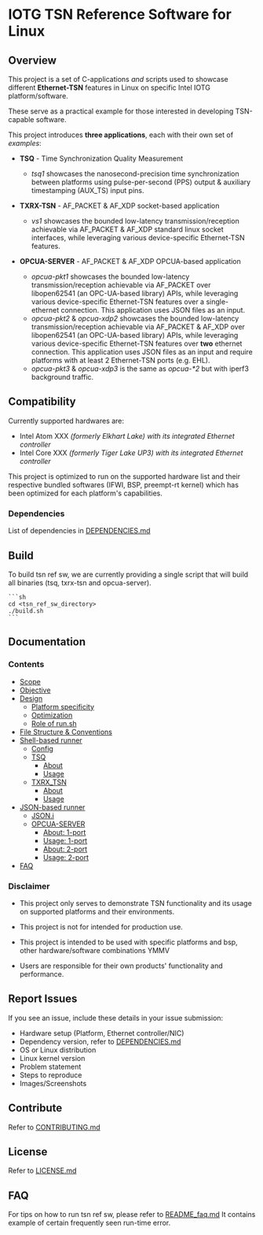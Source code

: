 # IOTG TSN Reference Software for Linux

## Overview

This project is a set of C-applications _and_ scripts used to showcase different
__Ethernet-TSN__ features in Linux on specific Intel IOTG platform/software.

These serve as a practical example for those interested in developing TSN-capable
software.

This project introduces **three applications**, each with their own set of _examples_:

* **TSQ** - Time Synchronization Quality Measurement
  * _tsq1_ showcases the nanosecond-precision time synchronization between platforms
    using pulse-per-second (PPS) output & auxiliary timestamping (AUX_TS) input pins.

* **TXRX-TSN** - AF_PACKET & AF_XDP socket-based application
  * _vs1_ showcases the bounded low-latency transmission/reception achievable via AF_PACKET
    & AF_XDP standard linux socket interfaces, while leveraging various
    device-specific Ethernet-TSN features.

* **OPCUA-SERVER** - AF_PACKET & AF_XDP OPCUA-based application
  * _opcua-pkt1_ showcases the bounded low-latency
    transmission/reception achievable via AF_PACKET over libopen62541
    (an OPC-UA-based library) APIs, while leveraging various device-specific
    Ethernet-TSN features over a single-ethernet connection. This application
    uses JSON files as an input.
  * _opcua-pkt2_ &  _opcua-xdp2_ showcases the bounded low-latency
    transmission/reception achievable via AF_PACKET & AF_XDP over libopen62541
    (an OPC-UA-based library) APIs, while leveraging various device-specific
    Ethernet-TSN features over **two** ethernet connection. This application
    uses JSON files as an input and require platforms with at least 2
    Ethernet-TSN ports (e.g. EHL).
  * _opcua-pkt3_ & _opcua-xdp3_ is the same as _opcua-*2_ but with iperf3 background
    traffic.

## Compatibility

Currently supported hardwares are:

* Intel Atom XXX _(formerly Elkhart Lake) with its integrated Ethernet controller_
* Intel Core XXX _(formerly Tiger Lake UP3) with its integrated Ethernet controller_

This project is optimized to run on the supported hardware list and their
respective bundled softwares (IFWI, BSP, preempt-rt kernel) which has been
optimized for each platform's capabilities.

### Dependencies

List of dependencies in [DEPENDENCIES.md](DEPENDENCIES.md)

## Build

To build tsn ref sw, we are currently providing a single script that will build all
binaries (tsq, txrx-tsn and opcua-server).

    ```sh
    cd <tsn_ref_sw_directory>
    ./build.sh
    ```

## Documentation

### Contents

* [Scope](README_project.md#scope)
* [Objective](README_project.md#objective)
* [Design](README_project.md#design)
  * [Platform specificity](README_project.md#platform-specificity)
  * [Optimization](README_project.md#optimization)
  * [Role of run.sh](README_project.md#role-of-runsh)
* [File Structure & Conventions](README_project.md#file-structure-conventions)
* [Shell-based runner](README_shell.md)
  * [Config](README_shell.md#Config)
  * [TSQ](README_shell.md#tsq-time-synchronization-quality-measurement)
      * [About](README_shell.md#about)
      * [Usage](README_shell.md#usage)
  * [TXRX_TSN](README_shell.md#txrx-tsn-af_packet-af_xdp-socket-based-application)
      * [About](README_shell.md#about-1)
      * [Usage](README_shell.md#usage-1)
* [JSON-based runner](README_json.md)
  * [JSON.i](README_json.md#jsoni)
  * [OPCUA-SERVER](README_json.md#opcua-server-af_packet-af_xdp-opcua-based-application)
      * [About: 1-port](README_json.md#about-1-port)
      * [Usage: 1-port](README_json.md#usage-1-port)
      * [About: 2-port](README_json.md#about-2-port)
      * [Usage: 2-port](README_json.md#usage-2-port)
* [FAQ](README_faq.md)

### Disclaimer

* This project only serves to demonstrate TSN functionality and its
  usage on supported platforms and their environments.

* This project is not for intended for production use.

* This project is intended to be used with specific platforms and bsp, other
  hardware/software combinations YMMV

* Users are responsible for their own products' functionality and performance.

## Report Issues

If you see an issue, include these details in your issue submission:

* Hardware setup (Platform, Ethernet controller/NIC)
* Dependency version, refer to [DEPENDENCIES.md](DEPENDENCIES.md)
* OS or Linux distribution
* Linux kernel version
* Problem statement
* Steps to reproduce
* Images/Screenshots

## Contribute

Refer to [CONTRIBUTING.md](CONTRIBUTING.md)

## License

Refer to [LICENSE.md](LICENSE.md)

## FAQ

For tips on how to run tsn ref sw, please refer to [README_faq.md](README_faq.md)
It contains example of certain frequently seen run-time error.
